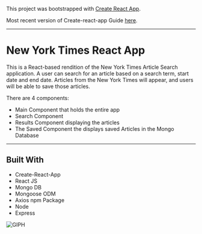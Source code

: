 This project was bootstrapped with [Create React App](https://github.com/facebookincubator/create-react-app).

Most recent version of Create-react-app Guide [here](https://github.com/facebookincubator/create-react-app/blob/master/packages/react-scripts/template/README.md).

----------------------------------
# New York Times React App

This is a React-based rendition of the New York Times Article Search application. A user can search for an article based on a search term, start date and end date. Articles from the New York Times will appear, and users will be able to save those articles.

There are 4 components:
* Main Component that holds the entire app
* Search Component 
* Results Component displaying the articles
* The Saved Component the displays saved Articles in the Mongo Database

----------------------------------
## Built With

* Create-React-App
* React JS
* Mongo DB
* Mongoose ODM
* Axios npm Package
* Node 
* Express

![GIPH](https://zippy.gfycat.com/UntidyRingedFlickertailsquirrel.gif)


